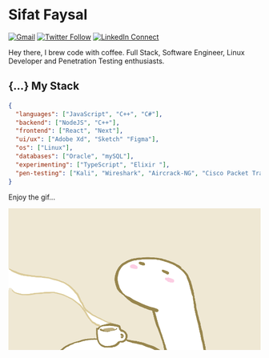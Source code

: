 # Sifat Faysal

[![Gmail](https://img.shields.io/badge/%20-Send%20Email-black?color=14171A&labelColor=ef5350&logo=gmail&logoColor=ffffff)](mailto:sifatfaysalsifat@gmail.com)
[![Twitter Follow](https://img.shields.io/badge/dynamic/json.svg?color=14171A&labelColor=37474f&logo=twitter&logoColor=4fc3f7&label=&query=%24[0].followers_count&url=https%3A%2F%2Fcdn.syndication.twimg.com%2Fwidgets%2Ffollowbutton%2Finfo.json%3Fscreen_names%3Diamdibakardipu&suffix=%20Followers)](https://twitter.com/sifatfaysal)
[![LinkedIn Connect](https://img.shields.io/badge/%20-Connect-black?color=14171A&labelColor=212121&logo=linkedin&logoColor=ffffff)](https://www.linkedin.com/in/sifat-faysal/)

Hey there, I brew code with coffee. Full Stack, Software Engineer, Linux Developer and Penetration Testing enthusiasts.

## {...} My Stack

```json
{
  "languages": ["JavaScript", "C++", "C#"],
  "backend": ["NodeJS", "C++"],
  "frontend": ["React", "Next"],
  "ui/ux": ["Adobe Xd", "Sketch" "Figma"],
  "os": ["Linux"],
  "databases": ["Oracle", "mySQL"],
  "experimenting": ["TypeScript", "Elixir "],
  "pen-testing": ["Kali", "Wireshark", "Aircrack-NG", "Cisco Packet Tracer"]
}
```

Enjoy the gif...

![image](https://github.com/sifatfaysal/sifatfaysal/blob/main/deno-coffee.gif
)
